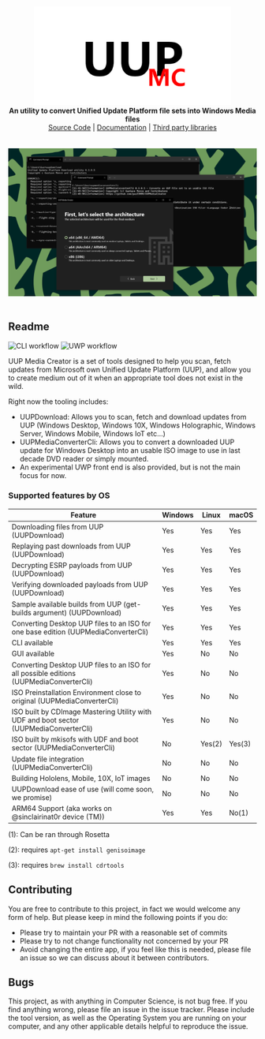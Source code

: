 <p align="center">
  <img src="Assets/logo.png" width="400"><br>
  <b>An utility to convert Unified Update Platform file sets into Windows Media files</b><br>
  <a href="./src">Source Code</a> |
  <a href="./docs">Documentation</a> |
  <a href="./thirdparty">Third party libraries</a>
  <br><br><br>
  <img src="Assets/screenshot.png"><br><br>
</p>

## Readme

![CLI workflow](https://github.com/gus33000/UUPMediaCreator/actions/workflows/ci.yml/badge.svg)
![UWP workflow](https://github.com/gus33000/UUPMediaCreator/actions/workflows/uwp.yml/badge.svg)

UUP Media Creator is a set of tools designed to help you scan, fetch updates from Microsoft own Unified Update Platform (UUP), and allow you to create medium out of it when an appropriate tool does not exist in the wild.

Right now the tooling includes:

- UUPDownload: Allows you to scan, fetch and download updates from UUP (Windows Desktop, Windows 10X, Windows Holographic, Windows Server, Windows Mobile, Windows IoT etc...)
- UUPMediaConverterCli: Allows you to convert a downloaded UUP update for Windows Desktop into an usable ISO image to use in last decade DVD reader or simply mounted.
- An experimental UWP front end is also provided, but is not the main focus for now.

### Supported features by OS

| Feature                                                                                  | Windows | Linux  | macOS  |
|------------------------------------------------------------------------------------------|---------|--------|--------|
| Downloading files from UUP (UUPDownload)                                                 | Yes     | Yes    | Yes    |
| Replaying past downloads from UUP (UUPDownload)                                          | Yes     | Yes    | Yes    |
| Decrypting ESRP payloads from UUP (UUPDownload)                                          | Yes     | Yes    | Yes    |
| Verifying downloaded payloads from UUP (UUPDownload)                                     | Yes     | Yes    | Yes    |
| Sample available builds from UUP (get-builds argument) (UUPDownload)                     | Yes     | Yes    | Yes    |
| Converting Desktop UUP files to an ISO for one base edition (UUPMediaConverterCli)       | Yes     | Yes    | Yes    |
| CLI available                                                                            | Yes     | Yes    | Yes    |
| GUI available                                                                            | Yes     | No     | No     |
| Converting Desktop UUP files to an ISO for all possible editions (UUPMediaConverterCli)  | Yes     | No     | No     |
| ISO Preinstallation Environment close to original (UUPMediaConverterCli)                 | Yes     | No     | No     |
| ISO built by CDImage Mastering Utility with UDF and boot sector (UUPMediaConverterCli)   | Yes     | No     | No     |
| ISO built by mkisofs with UDF and boot sector (UUPMediaConverterCli)                     | No      | Yes(2) | Yes(3) |
| Update file integration (UUPMediaConverterCli)                                           | No      | No     | No     |
| Building Hololens, Mobile, 10X, IoT images                                               | No      | No     | No     |
| UUPDownload ease of use (will come soon, we promise)                                     | No      | No     | No     |
| ARM64 Support (aka works on @sinclairinat0r device (TM))                                 | Yes     | Yes    | No(1)  |

(1): Can be ran through Rosetta

(2): requires ```apt-get install genisoimage```

(3): requires ```brew install cdrtools```

## Contributing

You are free to contribute to this project, in fact we would welcome any form of help. But please keep in mind the following points if you do:

- Please try to maintain your PR with a reasonable set of commits
- Please try to not change functionality not concerned by your PR
- Avoid changing the entire app, if you feel like this is needed, please file an issue so we can discuss about it between contributors.

## Bugs

This project, as with anything in Computer Science, is not bug free. If you find anything wrong, please file an issue in the issue tracker. Please include the tool version, as well as the Operating System you are running on your computer, and any other applicable details helpful to reproduce the issue.
